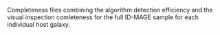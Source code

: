 Completeness files combining the algorithm detection efficiency and the visual inspection comleteness for the full ID-MAGE sample for each individual host galaxy.
